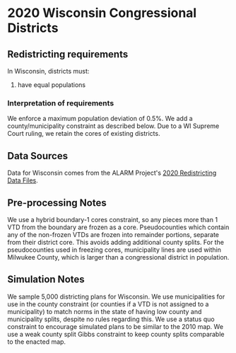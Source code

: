 # 2020 Wisconsin Congressional Districts

## Redistricting requirements
In Wisconsin, districts must:

1. have equal populations

### Interpretation of requirements
We enforce a maximum population deviation of 0.5%.
We add a county/municipality constraint as described below.
Due to a WI Supreme Court ruling, we retain the cores of existing districts.

## Data Sources
Data for Wisconsin comes from the ALARM Project's [2020 Redistricting Data Files](https://alarm-redist.github.io/posts/2021-08-10-census-2020/).

## Pre-processing Notes
We use a hybrid boundary-1 cores constraint, so any pieces more than 1 VTD from the boundary are frozen as a core. Pseudocounties which contain any of the non-frozen VTDs are frozen into remainder portions, separate from their district core. This avoids adding additional county splits. For the pseudocounties used in freezing cores, municipality lines are used within Milwukee County, which is larger than a congressional district in population.

## Simulation Notes
We sample 5,000 districting plans for Wisconsin.
We use municipalities for use in the county constraint (or counties if a VTD is not assigned to a municipality) to match norms in the state of having low county and municipality splits, despite no rules regarding this. 
We use a status quo constraint to encourage simulated plans to be similar to the 2010 map.
We use a weak county split Gibbs constraint to keep county splits comparable to the enacted map.
